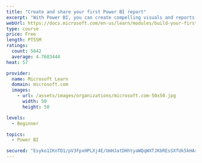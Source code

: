 ```yaml
---
title: "Create and share your first Power BI report"
excerpt: "With Power BI, you can create compelling visuals and reports. In this module, you learn how to use Power BI Desktop to connect to data, build visuals, and create a report that you can share with others in your organization. You then learn how to publish the report to the Power BI service, so that others can see your insights and benefit from your work."
webUrl: https://docs.microsoft.com/en-us/learn/modules/build-your-first-power-bi-report/
type: course
price: Free
length: PT55M
ratings:
  count: 5642
  average: 4.7683444
heat: 57

provider:
  name: Microsoft Learn
  domain: microsoft.com
  images:
    - url: /assets/images/organizations/microsoft.com-50x50.jpg
      width: 50
      height: 50

levels:
  - Beginner

topics:
  - Power BI

secured: "Esyko1IKnTD1/pV3FpxHPLXj4E/UmHJatDHhtyaWQqWXTJKbREsSXfUk5kHArnuUqjjLwsZB8FkZ4Ej36qoZIbWqPuJ8CkiRBX4AGeKlVqsqXVm04GZGn3aHdJXZsr5Evy9zWk/PgRxDoXSqNFGKKuRI4zAAmDXsT7q1xxKSVJd6P4Nu49E1sVZXfJ4u67HugKNiJIbH8xKxlW57ZtH17tWqgjl6wEmi/hTTVlq/MtGGWmsxBsdOMY1MBFbNDApTk4B1OOnZWP2CBrbD7vfRp8s6v4wwK5qo8bi55UHd8Etz7TTrCb8YOVO1WWOUCEHw3op6En8Nai9PdjzYh4jQ8J2BaTBqUJyyZDN/Liz+wIq+xkSrVc055fUVUrWcLAOUxjp4A7vTFCF+Nt8/l7YTGx/lFvL9BH/n+oDXmSK2/HE=;uRI6aBlkeSYdMwv3M6GADQ=="
---
```


